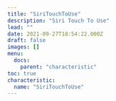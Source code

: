 ```yaml
---
title: "SiriTouchToUse"
description: "Siri Touch To Use"
lead: ""
date: 2021-09-27T18:54:22.000Z
draft: false
images: []
menu:
  docs:
    parent: "characteristic"
toc: true
characteristic:
  name: "SiriTouchToUse"
---
```

